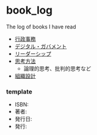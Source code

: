 # book_log
The log of books I have read

- [行政事務](administration.md)
- [デジタル・ガバメント](digital_government.md)
- [リーダーシップ](leadership.md)
- [思考方法](thinking.md)
  - 論理的思考、批判的思考など
- [組織設計](organization_design.md)

### template

- ISBN: 
- 著者: 
- 発行日: 
- 発行: 
